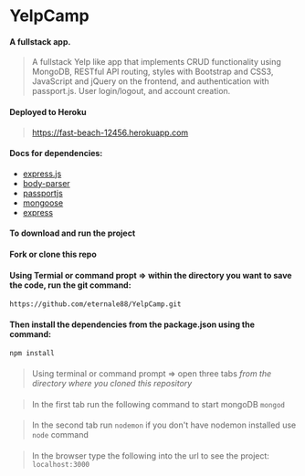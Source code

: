 # YelpCamp
#### A fullstack app.

> A fullstack Yelp like app that implements CRUD functionality using MongoDB, RESTful API routing, styles with Bootstrap and CSS3, JavaScript and jQuery on the frontend, and authentication with passport.js. User login/logout, and account creation.

#### Deployed to Heroku
> https://fast-beach-12456.herokuapp.com

#### Docs for dependencies:
* [express.js](https://expressjs.com "express")
* [body-parser](https://www.npmjs.com/package/body-parser "body-parser")
* [passportjs](http://passportjs.org/)
* [mongoose](https://www.mongoosejs.com "mongoose")
* [express](https://webpack.js.org "webpack")

#### To download and run the project
#### Fork or clone this repo
#### Using Termial or command propt => within the directory you want to save the code, run the git command:
`https://github.com/eternale88/YelpCamp.git`
#### Then install the dependencies from the package.json using the command:
`npm install`
####
> Using terminal or command prompt => open three tabs *from the directory where you cloned this repository*
####
> In the first tab run the following command to start mongoDB
`mongod`
####
> In the second tab run
`nodemon` if you don't have nodemon installed use `node` command
####
> In the browser type the following into the url to see the project:
`localhost:3000`
